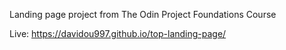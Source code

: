 Landing page project from The Odin Project Foundations Course

Live: https://davidou997.github.io/top-landing-page/
